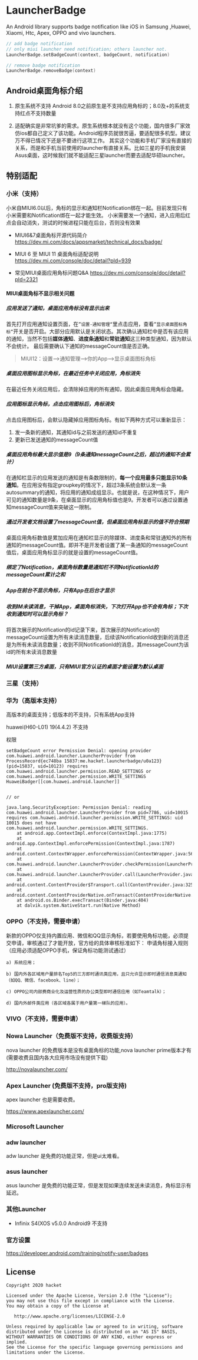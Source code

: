 # LauncherBadge

An Android library supports badge notification like iOS in Samsung ,Huawei, Xiaomi, Htc, Apex, OPPO and vivo launchers.


```kt
// add badge notification
// only miui launcher need notification; others launcher not.
LauncherBadge.setBadgeCount(context, badgeCount, notification)

// remove badge notification
LauncherBadge.removeBadge(context)
```

## Android桌面角标介绍

1. 原生系统不支持
   Android 8.0之前原生是不支持应用角标的；8.0及+的系统支持红点不支持数量

2. 适配确实是非常坑爹的需求。原生系统根本就没有这个功能，国内很多厂家效仿ios都自己定义了该功能。Android程序员就很苦逼，要适配很多机型。建议万不得已情况下还是不要进行这项工作。 其实这个功能和手机厂家没有直接的关系，而是和手机当前使用的launcher有直接关系。比如三星的手机我安装Asus桌面，这时候我们就不能适配三星launcher而要去适配华硕launcher。


## 特别适配

### 小米（支持）
小米自MIUI6.0以后，角标的显示和通知栏Notification绑在一起。目前发现只有小米需要和Notification绑在一起才能生效。
小米需要发一个通知，进入应用后红点会自动消失，测试的时候进程只能在后台，否则没有效果

* MIUI6&7桌面角标开源代码简介
  https://dev.mi.com/docs/appsmarket/technical_docs/badge/

* MIUI 6 至 MIUI 11 桌面角标适配说明
  https://dev.mi.com/console/doc/detail?pId=939

* 常见MIUI桌面应用角标问题Q&A
  https://dev.mi.com/console/doc/detail?pId=2321

#### MIUI桌面角标不显示相关问题

##### 应用发送了通知，桌面应用角标没有显示出来
首先打开应用通知设置页面，在`”设置-通知管理“`里点击应用，查看`”显示桌面图标角标“`开关是否开启。大部分应用默认是关闭状态。其次确认通知栏中是否有该应用的通知，当然不包括**媒体通知**、**进度条通知**和**常驻通知**这三种类型通知，因为默认不会统计。 最后需要确认下通知的messageCount值是否正确。

> MIUI12：设置-->通知管理-->你的App-->显示桌面图标角标

##### 桌面应用图标显示角标，在最近任务中关闭应用，角标消失
在最近任务关闭应用后，会清除掉应用的所有通知，因此桌面应用角标会隐藏。

##### 应用图标显示角标，点击应用图标后，角标消失
点击应用图标后，会默认隐藏掉应用图标角标。有如下两种方式可以重新显示：
1. 发一条新的通知，其通知id与之前发送的通知id不重复
2. 更新已发送通知的messageCount值

##### 桌面应用角标最大显示值是9（9条通知messageCount之后，超过的通知不会累计）
在通知栏显示的应用发送的通知是有条数限制的，**每一个应用最多只能显示10条通知**。在应用没有指定groupkey的情况下，超过3条系统会默认发一条autosummary的通知，将应用的通知成组显示。也就是说，在这种情况下，用户可见的通知数量是9条，在桌面显示的应用角标值也是9。开发者可以通过设置通知messageCount值来突破这一限制。


##### 通过开发者文档设置了messageCount值，但桌面应用角标显示的值不符合预期
桌面应用角标数值是累加应用在通知栏显示的除媒体、进度条和常驻通知外的所有通知的messageCount值。即并不是开发者设置了某一条通知的messageCount值后，桌面应用角标显示的就是设置的messageCount值。


##### 绑定了Notification，桌面角标数量是通知栏不同NotificationId的messageCount累计之和

##### App在前台不显示角标，只有App在后台才显示

##### 收到IM未读消息，干掉App，桌面角标消失，下次打开App也不会有角标；下次收到通知时可以显示角标？
将首次展示的Notification的id记录下来，首次展示的Notification的messageCount设置为所有未读消息数量，后续该NotificationId收到新的消息还是为所有未读消息数量；收到不同NotificationId的消息，其messageCount为该id的所有未读消息数量

##### MIUI设置第三方桌面，只有MIUI官方认证的桌面才能设置为默认桌面


### 三星（支持）

### 华为（高版本支持）

高版本的桌面支持；低版本的不支持，只有系统App支持

huawei(H60-L01) 19(4.4.2) 不支持

权限
```
setBadgeCount error Permission Denial: opening provider com.huawei.android.launcher.LauncherProvider from ProcessRecord{ec748ba 15837:me.hacket.launcherbadge/u0a123} (pid=15837, uid=10123) requires com.huawei.android.launcher.permission.READ_SETTINGS or com.huawei.android.launcher.permission.WRITE_SETTINGS		HuaweiBadger[[com.huawei.android.launcher]]


// or

java.lang.SecurityException: Permission Denial: reading com.huawei.android.launcher.LauncherProvider from pid=7786, uid=10015 requires com.huawei.android.launcher.permission.WRITE_SETTINGS: uid 10015 does not have com.huawei.android.launcher.permission.WRITE_SETTINGS.
    at android.app.ContextImpl.enforce(ContextImpl.java:1775)
    at android.app.ContextImpl.enforcePermission(ContextImpl.java:1787)
    at android.content.ContextWrapper.enforcePermission(ContextWrapper.java:561)
    at com.huawei.android.launcher.LauncherProvider.checkPermission(LauncherProvider.java:560)
    at com.huawei.android.launcher.LauncherProvider.call(LauncherProvider.java:575)
    at android.content.ContentProvider$Transport.call(ContentProvider.java:325)
    at android.content.ContentProviderNative.onTransact(ContentProviderNative.java:284)
    at android.os.Binder.execTransact(Binder.java:404)
    at dalvik.system.NativeStart.run(Native Method)
```

### OPPO（不支持，需要申请）

新款的OPPO仅支持内置应用、微信和QQ显示角标，若要使用角标功能，必须提交申请，审核通过了才能开放，官方给的具体审核标准如下：
申请角标接入规则（应用必须适配OPPO手机，保证角标功能测试通过）
```
a) 系统应用；

b) 国内外各区域用户量排名Top5的三方即时通讯类应用，且只允许显示即时通信消息类通知（如QQ、微信、facebook、line）；

c) OPPO公司内部费商业化及运营性质的办公类型即时通信应用（如Teamtalk）；

d) 国内外邮件类应用（各区域各属于用户量第一梯队的应用）。
```

### VIVO（不支持，需要申请）


### Nowa Launcher（免费版不支持，收费版支持）
nova launcher 的免费版本是没有桌面角标的功能,nova launcher prime版本才有(需要收费且国内各大应用市场没有提供下载)

http://novalauncher.com/

### Apex Launcher (免费版不支持，pro版支持)
apex launcher 也是需要收费。

https://www.apexlauncher.com/

### Microsoft Launcher

### adw launcher
adw launcher 是免费的功能正常，但是ui太难看。

### asus launcher
asus launcher 是免费的功能正常，但是发现如果连续发送未读消息，角标显示有延迟。

### 其他Launcher
* Infinix S4(XOS v5.0.0 Android9  不支持

### 官方设置
https://developer.android.com/training/notify-user/badges


## License

    Copyright 2020 hacket

    Licensed under the Apache License, Version 2.0 (the "License");
    you may not use this file except in compliance with the License.
    You may obtain a copy of the License at

       http://www.apache.org/licenses/LICENSE-2.0

    Unless required by applicable law or agreed to in writing, software
    distributed under the License is distributed on an "AS IS" BASIS,
    WITHOUT WARRANTIES OR CONDITIONS OF ANY KIND, either express or implied.
    See the License for the specific language governing permissions and
    limitations under the License.